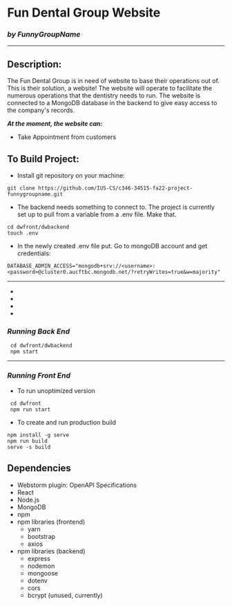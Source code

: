 # **Fun Dental Group Website**
### _by FunnyGroupName_

--------------
## Description:
The Fun Dental Group is in need of website to base their operations out of. This is their solution, a website!
The website will operate to facilitate the numerous operations that the dentistry needs to run. 
The website is connected to a MongoDB database in the backend to give easy access
to the company's records. 

_**At the moment, the website can:**_
* Take Appointment from customers



## To Build Project:
* Install git repository on your machine:
```
git clone https://github.com/IUS-CS/c346-34515-fa22-project-funnygroupname.git       
```

* The backend needs something to connect to. The project is currently set up to pull from a variable from a .env file. Make that.
```
cd dwfront/dwbackend
touch .env
```
* In the newly created .env file put. Go to mongoDB account and get credentials:
```
DATABASE_ADMIN_ACCESS="mongodb+srv://<username>:<password>@cluster0.aucftbc.mongodb.net/?retryWrites=true&w=majority"
```
-----
*
*
*
*


### _Running Back End_
```
 cd dwfront/dwbackend
 npm start
```

------
### _Running Front End_
* To run unoptimized version
```
 cd dwfront
 npm run start
```

* To create and run production build
```
npm install -g serve
npm run build
serve -s build
```


## Dependencies
* Webstorm plugin: OpenAPI Specifications
* React
* Node.js
* MongoDB
* npm
* npm libraries (frontend)
  * yarn
  * bootstrap
  * axios
* npm libraries (backend) 
  * express
  * nodemon
  * mongoose
  * dotenv
  * cors
  * bcrypt (unused, currently)
